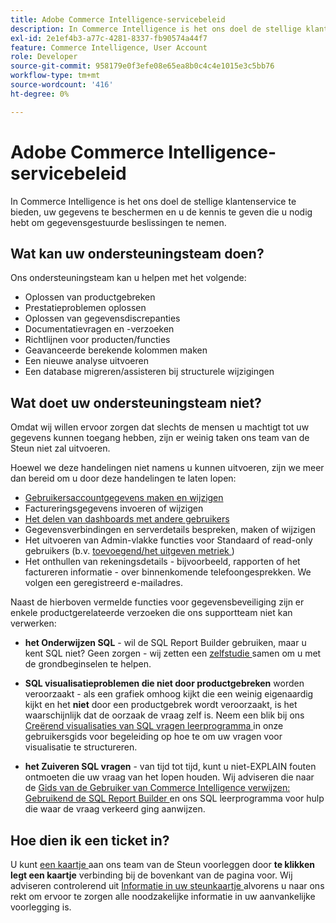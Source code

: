 ```yaml
---
title: Adobe Commerce Intelligence-servicebeleid
description: In Commerce Intelligence is het ons doel de stellige klantenservice te bieden, uw gegevens te beschermen en u de kennis te geven die u nodig hebt om gegevensgestuurde beslissingen te nemen.
exl-id: 2e1ef4b3-a77c-4281-8337-fb90574a44f7
feature: Commerce Intelligence, User Account
role: Developer
source-git-commit: 958179e0f3efe08e65ea8b0c4c4e1015e3c5bb76
workflow-type: tm+mt
source-wordcount: '416'
ht-degree: 0%

---
```


# Adobe Commerce Intelligence-servicebeleid

In Commerce Intelligence is het ons doel de stellige klantenservice te bieden, uw gegevens te beschermen en u de kennis te geven die u nodig hebt om gegevensgestuurde beslissingen te nemen.

## Wat kan uw ondersteuningsteam doen?

Ons ondersteuningsteam kan u helpen met het volgende:

* Oplossen van productgebreken
* Prestatieproblemen oplossen
* Oplossen van gegevensdiscrepanties
* Documentatievragen en -verzoeken
* Richtlijnen voor producten/functies
* Geavanceerde berekende kolommen maken
* Een nieuwe analyse uitvoeren
* Een database migreren/assisteren bij structurele wijzigingen

## Wat doet uw ondersteuningsteam niet?

Omdat wij willen ervoor zorgen dat slechts de mensen u machtigt tot uw gegevens kunnen toegang hebben, zijn er weinig taken ons team van de Steun niet zal uitvoeren.

Hoewel we deze handelingen niet namens u kunnen uitvoeren, zijn we meer dan bereid om u door deze handelingen te laten lopen:

* [Gebruikersaccountgegevens maken en wijzigen](/docs/commerce-business-intelligence/mbi/administrator/user-mgmt/user-management.html)
* Factureringsgegevens invoeren of wijzigen
* [Het delen van dashboards met andere gebruikers](/docs/commerce-business-intelligence/mbi/build/dashboards/share-dashboard-with-users.html?lang=en)
* Gegevensverbindingen en serverdetails bespreken, maken of wijzigen
* Het uitvoeren van Admin-vlakke functies voor Standaard of read-only gebruikers (b.v. [ toevoegend/het uitgeven metriek ](/docs/commerce-business-intelligence/mbi/build/reports/ess-manage-data-metrics.html))
* Het onthullen van rekeningsdetails - bijvoorbeeld, rapporten of het factureren informatie - over binnenkomende telefoongesprekken. We volgen een geregistreerd e-mailadres.

Naast de hierboven vermelde functies voor gegevensbeveiliging zijn er enkele productgerelateerde verzoeken die ons supportteam niet kan verwerken:

* **het Onderwijzen SQL** - wil de SQL Report Builder gebruiken, maar u kent SQL niet? Geen zorgen - wij zetten een [ zelfstudie ](/docs/commerce-business-intelligence/mbi/analyze/sql/sql-rpt-bldr.html) samen om u met de grondbeginselen te helpen.

* **SQL visualisatieproblemen die niet door productgebreken** worden veroorzaakt - als een grafiek omhoog kijkt die een weinig eigenaardig kijkt en het **niet** door een productgebrek wordt veroorzaakt, is het waarschijnlijk dat de oorzaak de vraag zelf is. Neem een blik bij ons [ Creërend visualisaties van SQL vragen leerprogramma ](/docs/commerce-business-intelligence/mbi/tutorials/create-visuals-from-sql.html) in onze gebruikersgids voor begeleiding op hoe te om uw vragen voor visualisatie te structureren.
* **het Zuiveren SQL vragen** - van tijd tot tijd, kunt u niet-EXPLAIN fouten ontmoeten die uw vraag van het lopen houden. Wij adviseren die naar de [ Gids van de Gebruiker van Commerce Intelligence verwijzen: Gebruikend de SQL Report Builder ](/docs/commerce-business-intelligence/mbi/analyze/sql/sql-rpt-bldr.html) en ons SQL leerprogramma voor hulp die waar de vraag verkeerd ging aanwijzen.

## Hoe dien ik een ticket in?

U kunt [ een kaartje ](/help/help-center-guide/help-center/magento-help-center-user-guide.md#submit-ticket) aan ons team van de Steun voorleggen door **te klikken legt een kaartje** verbinding bij de bovenkant van de pagina voor. Wij adviseren controlerend uit [ Informatie in uw steunkaartje ](/help/help-center-guide/help-center/magento-help-center-user-guide.md#info-in-support-ticket) alvorens u naar ons rekt om ervoor te zorgen alle noodzakelijke informatie in uw aanvankelijke voorlegging is.
